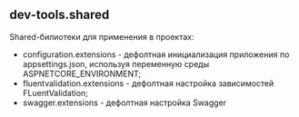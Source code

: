 ## dev-tools.shared

Shared-билиотеки для применения в проектах:

- configuration.extensions - дефолтная инициализация приложения по appsettings.json, используя переменную среды ASPNETCORE_ENVIRONMENT;
- fluentvalidation.extensions - дефолтная настройка зависимостей FLuentValidation;
- swagger.extensions - дефолтная настройка Swagger
